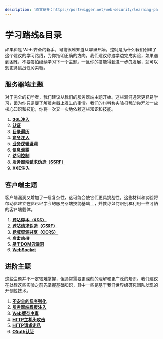 ```yaml
---
description: '原文链接：https://portswigger.net/web-security/learning-path'
---
```


# 学习路线&目录

如果你是 Web 安全的新手，可能很难知道从哪里开始。这就是为什么我们创建了这个建议的学习路线，为你指明正确的方向。我们建议你边学边完成实验，如果遇到困难，不要害怕继续学习下一个主题。一旦你的技能得到进一步的发展，就可以到更具挑战性的实验。

## 服务器端主题

对于完全的初学者，我们建议从我们的服务器端主题开始。这些漏洞通常更容易学习，因为你只需要了解服务器上发生的事情。我们的材料和实验将帮助你开发一些核心知识和技能，你将一次又一次地依赖这些知识和技能。

1. [**SQL注入**](0-server-side-topics/0-sql-injection/)
2. [**认证**](0-server-side-topics/1-authentication/)
3. [**目录遍历**](0-server-side-topics/2-file-path-traversal.md)
4. [**命令注入**](0-server-side-topics/3-os-command-injection.md)
5. [**业务逻辑漏洞**](0-server-side-topics/4-logic-flaws/)
6. [**信息泄露**](0-server-side-topics/5-information-disclosure/)
7. [**访问控制**](0-server-side-topics/6-access-control/)
8. [**服务器端请求伪造（SSRF）**](0-server-side-topics/7-ssrf/)
9. [**XXE注入**](0-server-side-topics/8-xxe/)

## 客户端主题

客户端漏洞又增加了一层复杂性，这可能会使它们更具挑战性。这些材料和实验将帮助你建立在你已经学会的服务器端技能基础上，并教你如何识别和利用一些可怕的客户端载体。

1. [**跨站脚本（XSS）**](1-client-side-topics/0-cross-site-scripting/)
2. [**跨站请求伪造（CSRF）**](1-client-side-topics/1-csrf/)
3. [**跨域资源共享（CORS）**](1-client-side-topics/2-cors/)
4. [**点击劫持**](1-client-side-topics/3-clickjacking.md)
5. [**基于DOM的漏洞**](1-client-side-topics/4-dom-based/)
6. [**WebSocket**](1-client-side-topics/5-websocket/)

## 进阶主题

这些主题并不一定较难掌握，但通常需要更深刻的理解和更广泛的知识。我们建议在处理这些实验之前先掌握基础知识，其中一些是基于我们世界级研究团队发现的开创性技术。

1. [**不安全的反序列化**](2-advanced-topics/0-deserialization/)
2. [**服务器端模板注入**](2-advanced-topics/1-server-side-template-injection/)
3. [**Web缓存中毒**](2-advanced-topics/2-web-cache-poisoning/)
4. [**HTTP主机头攻击**](2-advanced-topics/3-host-header/)
5. [**HTTP请求走私**](2-advanced-topics/4-request-smuggling/)
6. [**OAuth认证**](2-advanced-topics/5-oauth/)

